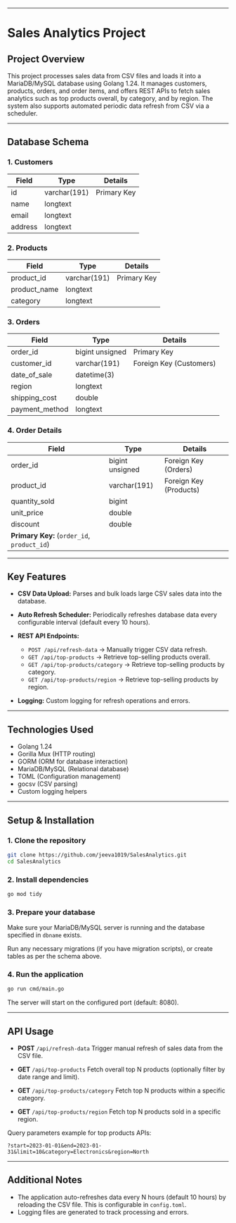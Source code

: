 
---

# Sales Analytics Project

## Project Overview

This project processes sales data from CSV files and loads it into a MariaDB/MySQL database using Golang 1.24. It manages customers, products, orders, and order items, and offers REST APIs to fetch sales analytics such as top products overall, by category, and by region. The system also supports automated periodic data refresh from CSV via a scheduler.

---

## Database Schema

### 1. Customers

| Field   | Type         | Details     |
| ------- | ------------ | ----------- |
| id      | varchar(191) | Primary Key |
| name    | longtext     |             |
| email   | longtext     |             |
| address | longtext     |             |

### 2. Products

| Field         | Type         | Details     |
| ------------- | ------------ | ----------- |
| product\_id   | varchar(191) | Primary Key |
| product\_name | longtext     |             |
| category      | longtext     |             |

### 3. Orders

| Field           | Type            | Details                 |
| --------------- | --------------- | ----------------------- |
| order\_id       | bigint unsigned | Primary Key             |
| customer\_id    | varchar(191)    | Foreign Key (Customers) |
| date\_of\_sale  | datetime(3)     |                         |
| region          | longtext        |                         |
| shipping\_cost  | double          |                         |
| payment\_method | longtext        |                         |

### 4. Order Details

| Field                                       | Type            | Details                |
| ------------------------------------------- | --------------- | ---------------------- |
| order\_id                                   | bigint unsigned | Foreign Key (Orders)   |
| product\_id                                 | varchar(191)    | Foreign Key (Products) |
| quantity\_sold                              | bigint          |                        |
| unit\_price                                 | double          |                        |
| discount                                    | double          |                        |
| **Primary Key:** (`order_id`, `product_id`) |                 |                        |

---

## Key Features

* **CSV Data Upload:** Parses and bulk loads large CSV sales data into the database.
* **Auto Refresh Scheduler:** Periodically refreshes database data every configurable interval (default every 10 hours).
* **REST API Endpoints:**

  * `POST /api/refresh-data` → Manually trigger CSV data refresh.
  * `GET /api/top-products` → Retrieve top-selling products overall.
  * `GET /api/top-products/category` → Retrieve top-selling products by category.
  * `GET /api/top-products/region` → Retrieve top-selling products by region.
* **Logging:** Custom logging for refresh operations and errors.

---

## Technologies Used

* Golang 1.24
* Gorilla Mux (HTTP routing)
* GORM (ORM for database interaction)
* MariaDB/MySQL (Relational database)
* TOML (Configuration management)
* gocsv (CSV parsing)
* Custom logging helpers

---

## Setup & Installation

### 1. Clone the repository

```bash
git clone https://github.com/jeeva1019/SalesAnalytics.git
cd SalesAnalytics
```

### 2. Install dependencies

```bash
go mod tidy
```


### 3. Prepare your database

Make sure your MariaDB/MySQL server is running and the database specified in `dbname` exists.

Run any necessary migrations (if you have migration scripts), or create tables as per the schema above.

### 4. Run the application

```bash
go run cmd/main.go
```

The server will start on the configured port (default: 8080).

---

## API Usage

* **POST** `/api/refresh-data`
  Trigger manual refresh of sales data from the CSV file.

* **GET** `/api/top-products`
  Fetch overall top N products (optionally filter by date range and limit).

* **GET** `/api/top-products/category`
  Fetch top N products within a specific category.

* **GET** `/api/top-products/region`
  Fetch top N products sold in a specific region.

Query parameters example for top products APIs:

```
?start=2023-01-01&end=2023-01-31&limit=10&category=Electronics&region=North
```

---

## Additional Notes

* The application auto-refreshes data every N hours (default 10 hours) by reloading the CSV file. This is configurable in `config.toml`.
* Logging files are generated to track processing and errors.
